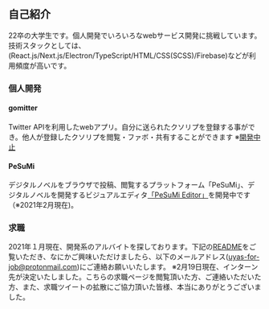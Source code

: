 ## 自己紹介
22卒の大学生です。個人開発でいろいろなwebサービス開発に挑戦しています。技術スタックとしては、(React.js/Next.js/Electron/TypeScript/HTML/CSS(SCSS)/Firebase)などが利用頻度が高いです。
### 個人開発
 #### gomitter
  Twitter APIを利用したwebアプリ。自分に送られたクソリプを登録する事ができ。他人が登録したクソリプを閲覧・ファボ・共有することができます
  ※[開発中止](https://github.com/u-yas/gomitter-portfolio-discompleted "開発中止")
  
 #### PeSuMi
  デジタルノベルをブラウザで投稿、閲覧するプラットフォーム「PeSuMi」、デジタルノベルを開発するビジュアルエディタ[「PeSuMi Editor」](https://github.com/u-yas/pesumi-editor)を開発中です（※2021年2月現在)。
 ### 求職
 2021年１月現在、開発系のアルバイトを探しております。下記の[README](https://github.com/u-yas/for-job)をご覧いただき、なにかご興味いただけましたら、以下のメールアドレス(uyas-for-job@protonmail.com)にご連絡お願いいたします。
  ※2月19日現在、インターン先が決定いたしました。こちらの求職ページを閲覧頂いた方、ご連絡いただいた方、また、求職ツイートの拡散にご協力頂いた皆様、本当にありがとうございました。
